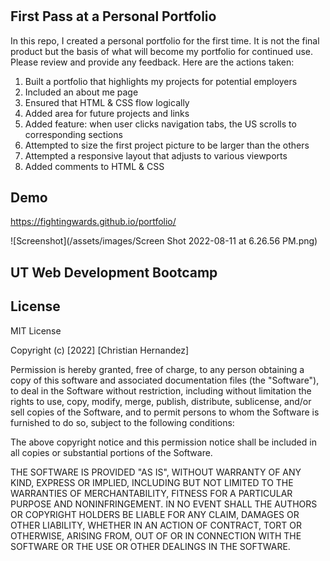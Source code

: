 # <Personal Portfolio>

## First Pass at a Personal Portfolio

In this repo, I created a personal portfolio for the first time. It is not the final product but the basis of what will become my portfolio for continued use. Please review and provide any feedback. Here are the actions taken:

1. Built a portfolio that highlights my projects for potential employers
2. Included an about me page
3. Ensured that HTML & CSS flow logically
4. Added area for future projects and links
5. Added feature: when user clicks navigation tabs, the US scrolls to corresponding sections
6. Attempted to size the first project picture to be larger than the others
7. Attempted a responsive layout that adjusts to various viewports
8. Added comments to HTML & CSS

## Demo

https://fightingwards.github.io/portfolio/

![Screenshot](/assets/images/Screen Shot 2022-08-11 at 6.26.56 PM.png)

## UT Web Development Bootcamp

## License

MIT License

Copyright (c) [2022] [Christian Hernandez]

Permission is hereby granted, free of charge, to any person obtaining a copy of this software and associated documentation files (the "Software"), to deal in the Software without restriction, including without limitation the rights to use, copy, modify, merge, publish, distribute, sublicense, and/or sell copies of the Software, and to permit persons to whom the Software is furnished to do so, subject to the following conditions:

The above copyright notice and this permission notice shall be included in all copies or substantial portions of the Software.

THE SOFTWARE IS PROVIDED "AS IS", WITHOUT WARRANTY OF ANY KIND, EXPRESS OR IMPLIED, INCLUDING BUT NOT LIMITED TO THE WARRANTIES OF MERCHANTABILITY, FITNESS FOR A PARTICULAR PURPOSE AND NONINFRINGEMENT. IN NO EVENT SHALL THE AUTHORS OR COPYRIGHT HOLDERS BE LIABLE FOR ANY CLAIM, DAMAGES OR OTHER LIABILITY, WHETHER IN AN ACTION OF CONTRACT, TORT OR OTHERWISE, ARISING FROM, OUT OF OR IN CONNECTION WITH THE SOFTWARE OR THE USE OR OTHER DEALINGS IN THE SOFTWARE.
